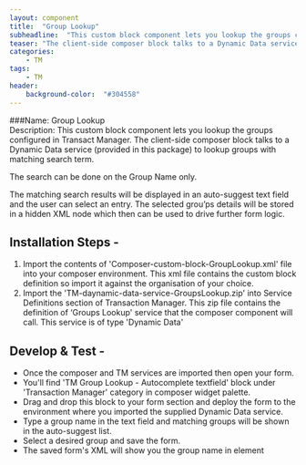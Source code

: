```yaml
---
layout: component
title:  "Group Lookup"
subheadline:  "This custom block component lets you lookup the groups configured in Transact Manager"
teaser: "The client-side composer block talks to a Dynamic Data service (provided in this package) to lookup groups with matching search term."
categories:
    - TM
tags:
    - TM
header:
    background-color:  "#304558"
---
```


###Name: Group Lookup  
Description: This custom block component lets you lookup the groups configured in Transact Manager. The client-side composer block talks to a Dynamic Data service (provided in this package) to lookup groups with matching search term.

The search can be done on the Group Name only.

The matching search results will be displayed in an auto-suggest text field and the user can select an entry. The selected grou’ps details will be stored in a hidden XML node which then can be used to drive further form logic.


## Installation Steps - 
1. Import the contents of 'Composer-custom-block-GroupLookup.xml' file into your composer environment. This xml file contains the custom block definition so import it against the organisation of your choice.
2. Import the 'TM-daynamic-data-service-GroupsLookup.zip' into Service Definitions section of Transaction Manager. This zip file contains the definition of ‘Groups Lookup' service that the composer component will call. This service is of type 'Dynamic Data'

## Develop & Test - 
* Once the composer and TM services are imported then open your form.
* You'll find 'TM Group Lookup - Autocomplete textfield' block under 'Transaction Manager' category in composer widget palette.
* Drag and drop this block to your form section and deploy the form to the environment where you imported the supplied Dynamic Data service.
* Type a group name in the text field and matching groups will be shown in the auto-suggest list.
* Select a desired group and save the form.
* The saved form's XML will show you the group name in <SelectedGroup> element

